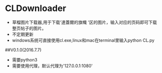 # CLDownloader
* 草榴图片下载器,用于下载'達蓋爾的旗幟 '区的图片，输入对应的页码即可下载整页帖子的图片。<br> 
* 不定期更新<br> 
* windows系统可直接使用cl.exe,linux和mac在terminal里输入python CL.py<br>

##V0.1.0(2016.7.7)

* 需要python3<br> 
* 需要使用代理，默认代理为'127.0.0.1:1080'<br> 


